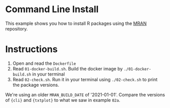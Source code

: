 # Command Line Install

This example shows you how to install R packages using the [MRAN](https://mran.microsoft.com) repository.

# Instructions

1. Open and read the `Dockerfile`
2. Read `01-docker-build.sh`. Build the docker image by `./01-docker-build.sh` in your terminal
3. Read `02-check.sh`. Run it in your terminal using `./02-check.sh` to print the package versions.

We're using an older `MRAN_BUILD_DATE` of '2021-01-01'. Compare the versions of `{cli}` and `{txtplot}` to what we saw in example `02a`.